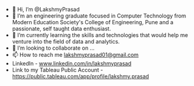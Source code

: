 - 👋 Hi, I’m @LakshmyPrasad
- 👀 I’m an engineering graduate focused in Computer Technology from Modern Education Society's College of Engineering, Pune and a passionate, self taught data enthusiast.
- 🌱 I’m currently learning the skills and technologies that would help me venture into the field of data and analytics.
- 💞️ I’m looking to collaborate on ...
- 📫 How to reach me lakshmyprasad01@gmail.com
- LinkedIn - www.linkedin.com/in/lakshmyprasad
- Link to my Tableau Public Account - https://public.tableau.com/app/profile/lakshmy.prasad

<!---
LakshmyPrasad/LakshmyPrasad is a ✨ special ✨ repository because its `README.md` (this file) appears on your GitHub profile.
You can click the Preview link to take a look at your changes.
--->
